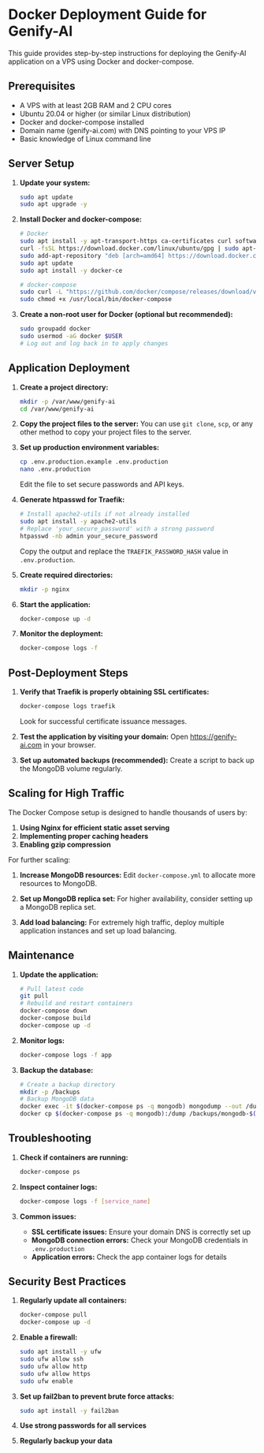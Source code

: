 # Docker Deployment Guide for Genify-AI

This guide provides step-by-step instructions for deploying the Genify-AI application on a VPS using Docker and docker-compose.

## Prerequisites

- A VPS with at least 2GB RAM and 2 CPU cores
- Ubuntu 20.04 or higher (or similar Linux distribution)
- Docker and docker-compose installed
- Domain name (genify-ai.com) with DNS pointing to your VPS IP
- Basic knowledge of Linux command line

## Server Setup

1. **Update your system:**
   ```bash
   sudo apt update
   sudo apt upgrade -y
   ```

2. **Install Docker and docker-compose:**
   ```bash
   # Docker
   sudo apt install -y apt-transport-https ca-certificates curl software-properties-common
   curl -fsSL https://download.docker.com/linux/ubuntu/gpg | sudo apt-key add -
   sudo add-apt-repository "deb [arch=amd64] https://download.docker.com/linux/ubuntu $(lsb_release -cs) stable"
   sudo apt update
   sudo apt install -y docker-ce

   # docker-compose
   sudo curl -L "https://github.com/docker/compose/releases/download/v2.23.0/docker-compose-$(uname -s)-$(uname -m)" -o /usr/local/bin/docker-compose
   sudo chmod +x /usr/local/bin/docker-compose
   ```

3. **Create a non-root user for Docker (optional but recommended):**
   ```bash
   sudo groupadd docker
   sudo usermod -aG docker $USER
   # Log out and log back in to apply changes
   ```

## Application Deployment

1. **Create a project directory:**
   ```bash
   mkdir -p /var/www/genify-ai
   cd /var/www/genify-ai
   ```

2. **Copy the project files to the server:**
   You can use `git clone`, `scp`, or any other method to copy your project files to the server.

3. **Set up production environment variables:**
   ```bash
   cp .env.production.example .env.production
   nano .env.production
   ```
   Edit the file to set secure passwords and API keys.

4. **Generate htpasswd for Traefik:**
   ```bash
   # Install apache2-utils if not already installed
   sudo apt install -y apache2-utils
   # Replace 'your_secure_password' with a strong password
   htpasswd -nb admin your_secure_password
   ```
   Copy the output and replace the `TRAEFIK_PASSWORD_HASH` value in `.env.production`.

5. **Create required directories:**
   ```bash
   mkdir -p nginx
   ```

6. **Start the application:**
   ```bash
   docker-compose up -d
   ```

7. **Monitor the deployment:**
   ```bash
   docker-compose logs -f
   ```

## Post-Deployment Steps

1. **Verify that Traefik is properly obtaining SSL certificates:**
   ```bash
   docker-compose logs traefik
   ```
   Look for successful certificate issuance messages.

2. **Test the application by visiting your domain:**
   Open https://genify-ai.com in your browser.

3. **Set up automated backups (recommended):**
   Create a script to back up the MongoDB volume regularly.

## Scaling for High Traffic

The Docker Compose setup is designed to handle thousands of users by:

1. **Using Nginx for efficient static asset serving**
2. **Implementing proper caching headers**
3. **Enabling gzip compression**

For further scaling:

1. **Increase MongoDB resources:**
   Edit `docker-compose.yml` to allocate more resources to MongoDB.

2. **Set up MongoDB replica set:**
   For higher availability, consider setting up a MongoDB replica set.

3. **Add load balancing:**
   For extremely high traffic, deploy multiple application instances and set up load balancing.

## Maintenance

1. **Update the application:**
   ```bash
   # Pull latest code
   git pull
   # Rebuild and restart containers
   docker-compose down
   docker-compose build
   docker-compose up -d
   ```

2. **Monitor logs:**
   ```bash
   docker-compose logs -f app
   ```

3. **Backup the database:**
   ```bash
   # Create a backup directory
   mkdir -p /backups
   # Backup MongoDB data
   docker exec -it $(docker-compose ps -q mongodb) mongodump --out /dump
   docker cp $(docker-compose ps -q mongodb):/dump /backups/mongodb-$(date +%Y-%m-%d)
   ```

## Troubleshooting

1. **Check if containers are running:**
   ```bash
   docker-compose ps
   ```

2. **Inspect container logs:**
   ```bash
   docker-compose logs -f [service_name]
   ```

3. **Common issues:**
   - **SSL certificate issues:** Ensure your domain DNS is correctly set up
   - **MongoDB connection errors:** Check your MongoDB credentials in `.env.production`
   - **Application errors:** Check the app container logs for details

## Security Best Practices

1. **Regularly update all containers:**
   ```bash
   docker-compose pull
   docker-compose up -d
   ```

2. **Enable a firewall:**
   ```bash
   sudo apt install -y ufw
   sudo ufw allow ssh
   sudo ufw allow http
   sudo ufw allow https
   sudo ufw enable
   ```

3. **Set up fail2ban to prevent brute force attacks:**
   ```bash
   sudo apt install -y fail2ban
   ```

4. **Use strong passwords for all services**

5. **Regularly backup your data** 
